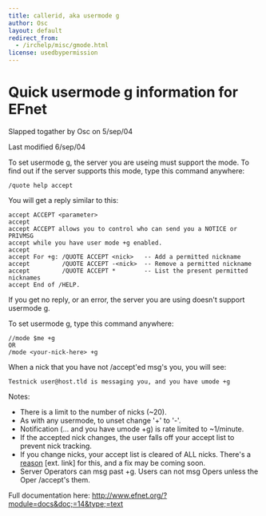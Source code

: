 ```yaml
---
title: callerid, aka usermode g
author: Osc
layout: default
redirect_from:
  - /irchelp/misc/gmode.html
license: usedbypermission
---
```


# Quick usermode g information for EFnet

Slapped togather by Osc on 5/sep/04

Last modified 6/sep/04

To set usermode g, the server you are useing must support the mode. To find
out if the server supports this mode, type this command anywhere:



    /quote help accept


You will get a reply similar to this:



    accept ACCEPT <parameter>
    accept
    accept ACCEPT allows you to control who can send you a NOTICE or PRIVMSG
    accept while you have user mode +g enabled.
    accept
    accept For +g: /QUOTE ACCEPT <nick>   -- Add a permitted nickname
    accept         /QUOTE ACCEPT -<nick>  -- Remove a permitted nickname
    accept         /QUOTE ACCEPT *        -- List the present permitted nicknames
    accept End of /HELP.


If you get no reply, or an error, the server you are using doesn't support
usermode g.

To set usermode g, type this command anywhere:



    //mode $me +g
    OR
    /mode <your-nick-here> +g


When a nick that you have not /accept'ed msg's you, you will see:



    Testnick user@host.tld is messaging you, and you have umode +g


Notes:

  * There is a limit to the number of nicks (~20).
  * As with any usermode, to unset change '+' to '-'.
  * Notification (... and you have umode +g) is rate limited to ~1/minute.
  * If the accepted nick changes, the user falls off your accept list to prevent nick tracking.
  * If you change nicks, your accept list is cleared of ALL nicks. There's a [reason](http://lists.ircd-hybrid.org/pipermail/hybrid/2005-June/000770.html) [ext. link] for this, and a fix may be coming soon.
  * Server Operators can msg past +g. Users can not msg Opers unless the Oper /accept's them.

Full documentation here: [http://www.efnet.org/?module=docs&doc;=14&type;=text
](http://www.efnet.org/?module=docs&doc=14&type=text)
